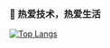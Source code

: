 ###  👋 热爱技术，热爱生活

<!--
**whatzhang/whatzhang** is a ✨ _special_ ✨ repository because its `README.md` (this file) appears on your GitHub profile.

Here are some ideas to get you started:

- 🔭 I’m currently working on ...
- 🌱 I’m currently learning ...
- 👯 I’m looking to collaborate on ...
- 🤔 I’m looking for help with ...
- 💬 Ask me about ...
- 📫 How to reach me: ...
- 😄 Pronouns: ...
- ⚡ Fun fact: ...
-->


<!-- Your github readme stats
You can use this api: https://github.com/anuraghazra/github-readme-stats
-->
<p>
<!--    <img width="55%" align="right" alt="whatzhang's github stats" src="https://github-readme-stats.vercel.app/api?username=whatzhang&show_icons=true&hide_border=true"/> -->
 
  
   [![Top Langs](https://github-readme-stats.vercel.app/api/top-langs/?username=whatzhang&hide=jupyter%20notebook&show_icons=true&layout=compact&hide_border=true)](https://github.com/anuraghazra/github-readme-stats)
 

</p>

